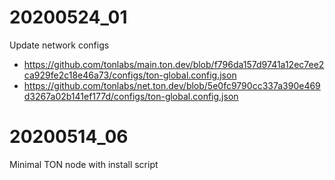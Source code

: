 # 20200524_01
Update network configs

* https://github.com/tonlabs/main.ton.dev/blob/f796da157d9741a12ec7ee2ca929fe2c18e46a73/configs/ton-global.config.json
* https://github.com/tonlabs/net.ton.dev/blob/5e0fc9790cc337a390e469d3267a02b141ef177d/configs/ton-global.config.json


# 20200514_06
Minimal TON node with install script